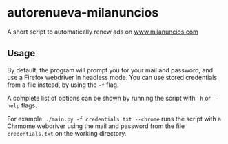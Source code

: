 # autorenueva-milanuncios
A short script to automatically renew ads on www.milanuncios.com

## Usage

By default, the program will prompt you for your mail and password, and use a Firefox webdriver in headless mode.
You can use stored credentials from a file instead, by using the `-f` flag.

A complete list of options can be shown by running the script with `-h` or `--help` flags.

For example: `./main.py -f credentials.txt --chrome` runs the script with a Chrmome webdriver using the mail and
password from the file `credentials.txt` on the working directory.

